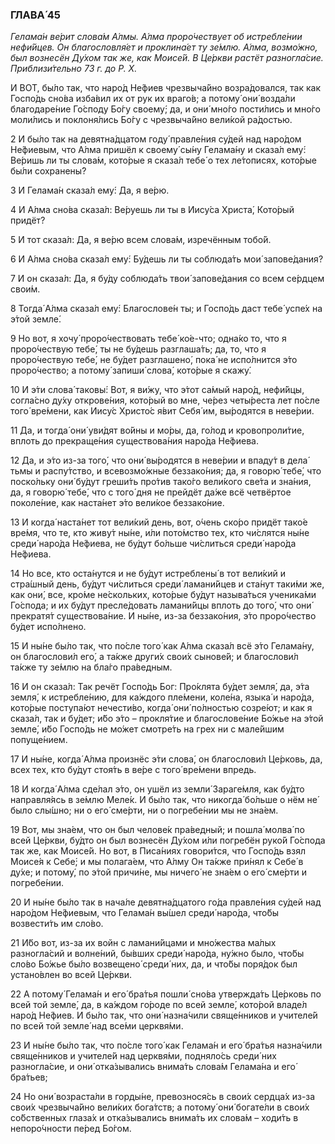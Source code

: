 ### ГЛАВА́ 45

_Гелама́н ве́рит слова́м А́лмы. А́лма проро́чествует об истребле́нии нефи́йцев. Он благословля́ет и проклина́ет ту зе́млю. А́лма, возмо́жно, был вознесён Ду́хом так же, как Моисе́й. В Це́ркви растёт разногла́сие. Приблизи́тельно 73 г. до Р. Х._

И ВОТ, бы́ло так, что наро́д Не́фиев чрезвыча́йно возра́довался, так как Госпо́дь сно́ва изба́вил их от рук их враго́в; а потому́ они́ возда́ли благодаре́ние Го́споду Бо́гу своему́; да, и они́ мно́го пости́лись и мно́го моли́лись и поклоня́лись Бо́гу с чрезвыча́йно вели́кой ра́достью.

2 И бы́ло так на девятна́дцатом году́ правле́ния су́дей над наро́дом Не́фиевым, что А́лма пришёл к своему́ сы́ну Гелама́ну и сказа́л ему́: Ве́ришь ли ты слова́м, кото́рые я сказа́л тебе́ о тех ле́тописях, кото́рые бы́ли сохранены́?

3 И Гелама́н сказа́л ему́: Да, я ве́рю.

4 И А́лма сно́ва сказа́л: Ве́руешь ли ты в Иису́са Христа́, Кото́рый придёт?

5 И тот сказа́л: Да, я ве́рю всем слова́м, изречённым тобо́й.

6 И А́лма сно́ва сказа́л ему́: Бу́дешь ли ты соблюда́ть мои́ запове́дания?

7 И он сказа́л: Да, я бу́ду соблюда́ть твои́ запове́дания со всем се́рдцем свои́м.

8 Тогда́ А́лма сказа́л ему́: Благослове́н ты; и Госпо́дь даст тебе́ успе́х на э́той земле́.

9 Но вот, я хочу́ проро́чествовать тебе́ ко́е-что; одна́ко то, что я проро́чествую тебе́, ты не бу́дешь разглаша́ть; да, то, что я проро́чествую тебе́, не бу́дет разглашено́, пока́ не испо́лнится э́то проро́чество; а потому́ запиши́ слова́, кото́рые я скажу́.

10 И э́ти слова́ таковы́: Вот, я ви́жу, что э́тот са́мый наро́д, нефи́йцы, согла́сно ду́ху открове́ния, кото́рый во мне, че́рез четы́реста лет по́сле того́ вре́мени, как Иису́с Христо́с я́вит Себя́ им, вы́родятся в неве́рии.

11 Да, и тогда́ они́ уви́дят во́йны и мо́ры, да, го́лод и кровопроли́тие, вплоть до прекраще́ния существова́ния наро́да Не́фиева.

12 Да, и э́то из-за того́, что они́ вы́родятся в неве́рии и впаду́т в дела́ тьмы и распу́тство, и всевозмо́жные беззако́ния; да, я говорю́ тебе́, что поско́льку они́ бу́дут греши́ть про́тив тако́го вели́кого све́та и зна́ния, да, я говорю́ тебе́, что с того́ дня не прейдёт да́же всё четвёртое поколе́ние, как наста́нет э́то вели́кое беззако́ние.

13 И когда́ наста́нет тот вели́кий день, вот, о́чень ско́ро придёт тако́е вре́мя, что те, кто живу́т ны́не, и́ли пото́мство тех, кто чи́слятся ны́не среди́ наро́да Не́фиева, не бу́дут бо́льше чи́слиться среди́ наро́да Не́фиева.

14 Но все, кто оста́нутся и не бу́дут истреблены́ в тот вели́кий и стра́шный день, бу́дут чи́слиться среди́ ламани́йцев и ста́нут таки́ми же, как они́, все, кро́ме не́скольких, кото́рые бу́дут называ́ться ученика́ми Го́спода; и их бу́дут пресле́довать ламани́йцы вплоть до того́, что они́ прекратя́т существова́ние. И ны́не, из-за беззако́ния, э́то проро́чество бу́дет испо́лнено.

15 И ны́не бы́ло так, что по́сле того́ как А́лма сказа́л всё э́то Гелама́ну, он благослови́л его́, а та́кже други́х свои́х сынове́й; и благослови́л та́кже ту зе́млю на бла́го пра́ведным.

16 И он сказа́л: Так речёт Госпо́дь Бог: Про́клята бу́дет земля́, да, э́та земля́, к истребле́нию, для ка́ждого пле́мени, коле́на, языка́ и наро́да, кото́рые поступа́ют нечести́во, когда́ они́ по́лностью созре́ют; и как я сказа́л, так и бу́дет; и́бо э́то – прокля́тие и благослове́ние Бо́жье на э́той земле́, и́бо Госпо́дь не мо́жет смотре́ть на грех ни с мале́йшим попуще́нием.

17 И ны́не, когда́ А́лма произнёс э́ти слова́, он благослови́л Це́рковь, да, всех тех, кто бу́дут стоя́ть в ве́ре с того́ вре́мени впредь.

18 И когда́ А́лма сде́лал э́то, он ушёл из земли́ Зараге́мля, как бу́дто направля́ясь в зе́млю Меле́к. И бы́ло так, что никогда́ бо́льше о нём не́ было слы́шно; ни о его́ сме́рти, ни о погребе́нии мы не зна́ем.

19 Вот, мы зна́ем, что он был челове́к пра́ведный; и пошла́ молва́ по всей Це́ркви, бу́дто он был вознесён Ду́хом и́ли погребён руко́й Го́спода так же, как Моисе́й. Но вот, в Писа́ниях говори́тся, что Госпо́дь взял Моисе́я к Себе́; и мы полага́ем, что А́лму Он та́кже при́нял к Себе́ в ду́хе; и потому́, по э́той причи́не, мы ничего́ не зна́ем о его́ сме́рти и погребе́нии.

20 И ны́не бы́ло так в нача́ле девятна́дцатого го́да правле́ния су́дей над наро́дом Не́фиевым, что Гелама́н вы́шел среди́ наро́да, что́бы возвести́ть им сло́во.

21 И́бо вот, из-за их войн с ламани́йцами и мно́жества ма́лых разногла́сий и волне́ний, бы́вших среди́ наро́да, ну́жно было, что́бы сло́во Бо́жье бы́ло возвещено́ среди́ них, да, и что́бы поря́док был устано́влен во всей Це́ркви.

22 А потому́ Гелама́н и его́ бра́тья пошли́ сно́ва утвержда́ть Це́рковь по всей той земле́, да, в ка́ждом го́роде по всей земле́, кото́рой владе́л наро́д Не́фиев. И бы́ло так, что они́ назна́чили свяще́нников и учителе́й по всей той земле́ над все́ми церквя́ми.

23 И ны́не бы́ло так, что по́сле того́ как Гелама́н и его́ бра́тья назна́чили свяще́нников и учителе́й над церквя́ми, подняло́сь среди́ них разногла́сие, и они́ отка́зывались внима́ть слова́м Гелама́на и его́ бра́тьев;

24 Но они́ возраста́ли в горды́не, превознося́сь в свои́х сердца́х из-за свои́х чрезвыча́йно вели́ких бога́тств; а потому́ они́ богате́ли в свои́х со́бственных глаза́х и отка́зывались внима́ть их слова́м – ходи́ть в непоро́чности пе́ред Бо́гом.
